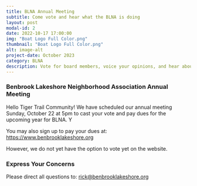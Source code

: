 ```yaml
---
title: BLNA Annual Meeting
subtitle: Come vote and hear what the BLNA is doing
layout: post
modal-id: 2
date: 2022-10-17 17:00:00
img: "Boat Logo Full Color.png"
thumbnail: "Boat Logo Full Color.png"
alt: image-alt
project-date: October 2023
category: BLNA
description: Vote for board members, voice your opinions, and hear about what we're doing in the neighborhood.
---
```


### Benbrook Lakeshore Neighborhood Association Annual Meeting

Hello Tiger Trail Community! We have scheduled our annual meeting Sunday, October 22 at 5pm to cast your vote and pay dues for the upcoming year for BLNA. Y

You may also sign up to pay your dues at:
https://www.benbrooklakeshore.org

However, we do not yet have the option to vote yet on the website.

### Express Your Concerns

Please direct all questions to: [rick@benbrooklakeshore.org](mailto:rick@benbrooklakeshore.org)

